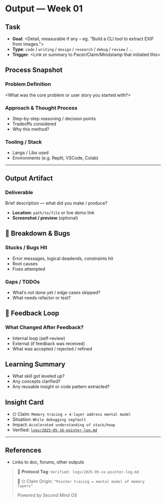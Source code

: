 # Output — Week 01

## Task

- **Goal**: <Detail, measurable if any – eg. "Build a CLI tool to extract EXIF from images.">
- **Type**: `code` / `writing` / `design` / `research` / `debug` / `review` / ...
- **Trigger**: <Link or summary to Pacer/Claim/Mindstamp that initiated this>

## Process Snapshot

### Problem Definition

<What was the core problem or user story you started with?>

### Approach & Thought Process

- Step-by-step reasoning / decision points
- Tradeoffs considered
- Why this method?

### Tooling / Stack

- Langs / Libs used
- Environments (e.g. Replit, VSCode, Colab)

---

## Output Artifact

### Deliverable

Brief description — what did you make / produce?

- **Location**: `path/to/file` or live demo link
- **Screenshot / preview** (optional)

<Insert image or code snippet>

## 🚫 Breakdown & Bugs

### Stucks / Bugs Hit

- Error messages, logical deadends, constraints hit
- Root causes
- Fixes attempted

### Gaps / TODOs

- What’s not done yet / edge cases skipped?
- What needs refactor or test?

## 🔁 Feedback Loop

### What Changed After Feedback?

- Internal loop (self-review)
- External (if feedback was received)
- What was accepted / rejected / refined

## Learning Summary

- What skill got leveled up?
- Any concepts clarified?
- Any reusable insight or code pattern extracted?

## Insight Card

- ⌬ Claim: `Memory tracing = 4-layer address mental model`
- Situation: `While debugging segfault`
- Impact: `Accelerated understanding of stack/heap`
- Verified: [`logs/2025-05-16-pointer-log.md`](../logs/2025-05-16-pointer-log.md)

---

## References

- Links to doc, forums, other outputs

> 📏 **Protocol Tag**: `Verified: logs/2025-05-xx-pointer-log.md`
>
> 📣 ⌬ Claim Origin: `"Pointer tracing = mental model of memory layers"`
>
> _Powered by Second Mind OS_
